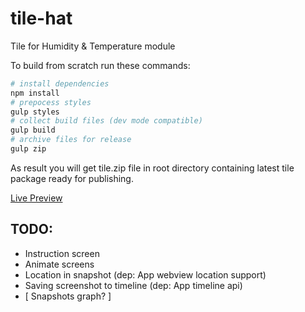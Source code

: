 # tile-hat
Tile for Humidity &amp; Temperature module

To build from scratch run these commands:
```bash
# install dependencies
npm install
# prepocess styles
gulp styles
# collect build files (dev mode compatible)
gulp build
# archive files for release
gulp zip
```

As result you will get tile.zip file in root directory containing latest tile package ready for publishing.

[Live Preview][preview]

[preview]: https://material.io/resizer/#device=handset&url=https%3A%2F%2Fnexpaq.github.io%2Ftile-hat%2F&width=360

## TODO:
- Instruction screen
- Animate screens
- Location in snapshot (dep: App webview location support)
- Saving screenshot to timeline (dep: App timeline api)
- [ Snapshots graph? ]